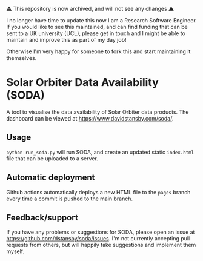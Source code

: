 ⚠️ This repository is now archived, and will not see any changes ⚠️

I no longer have time to update this now I am a Research Software Engineer. If you would like to see this maintained, and can find funding that can be sent to a UK university (UCL), please get in touch and I might be able to maintain and improve this as part of my day job!

Otherwise I'm very happy for someone to fork this and start maintaining it themselves.


Solar Orbiter Data Availability (SODA)
======================================

A tool to visualise the data availability of Solar Orbiter data products.
The dashboard can be viewed at https://www.davidstansby.com/soda/.

Usage
-----

`python run_soda.py` will run SODA, and create an updated static `index.html` file that can be uploaded to a server.

Automatic deployment
--------------------
Github actions automatically deploys a new HTML file to the `pages` branch
every time a commit is pushed to the main branch.

Feedback/support
----------------
If you have any problems or suggestions for SODA, please open an issue at https://github.com/dstansby/soda/issues.
I'm not currently accepting pull requests from others, but will happily take suggestions and implement them myself.
